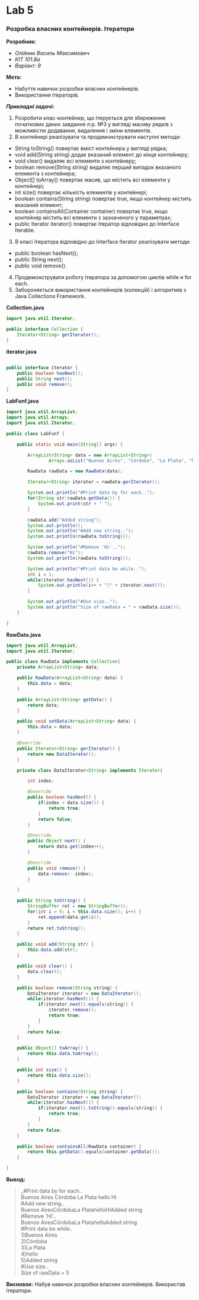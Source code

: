 # Lab 5
### Розробка власних контейнерів. Ітератори
**Розробник:**
+ _Олійник Василь Максимович_
+ _КІТ 101.8а_
+ _Варіант: 9_

**Мета:**
+ Набуття навичок розробки власних контейнерів.
+ Використання ітераторів.


***Прикладні задачі:***
1. Розробити клас-контейнер, що ітерується для збереження початкових даних завдання л.р. №3 у вигляді масиву рядків з можливістю додавання, видалення і зміни елементів.
2. В контейнері реалізувати та продемонструвати наступні методи:
  + String toString() повертає вміст контейнера у вигляді рядка;
  + void add(String string) додає вказаний елемент до кінця контейнеру;
  + void clear() видаляє всі елементи з контейнеру;
  + boolean remove(String string) видаляє перший випадок вказаного елемента з контейнера;
  + Object[] toArray() повертає масив, що містить всі елементи у контейнері;
  + int size() повертає кількість елементів у контейнері;
  + boolean contains(String string) повертає true, якщо контейнер містить вказаний елемент;
  + boolean containsAll(Container container) повертає true, якщо контейнер містить всі елементи з зазначеного у параметрах;
  + public Iterator<String> iterator() повертає ітератор відповідно до Interface Iterable.
3. В класі ітератора відповідно до Interface Iterator реалізувати методи:
  + public boolean hasNext();
  + public String next();
  + public void remove().

4. Продемонструвати роботу ітератора за допомогою циклів while и for each.
5. Забороняється використання контейнерів (колекцій) і алгоритмів з Java Collections Framework.

__Collection.java__
```Java
import java.util.Iterator;

public interface Collection {
	Iterator<String> gerIterator();
}
```
__iterator.java__
```Java

public interface iterator {
	public boolean hasNext();
	public String next();
	public void remove();
}
```
__LabFunf.java__
```Java
import java.util.ArrayList;
import java.util.Arrays;
import java.util.Iterator;

public class LabFunf {

	public static void main(String[] args) {

		ArrayList<String> data = new ArrayList<String>(
			    Arrays.asList("Buenos Aires", "Córdoba", "La Plata", "hello", "Hi"));

		RawData rawData = new RawData(data);

		Iterator<String> iterator = rawData.gerIterator();

		System.out.println("#Print data by for each..");
		for(String str:rawData.getData()) {
			System.out.print(str + " ");
		}

		rawData.add("Added string");
		System.out.println();
		System.out.println("#Add new string..");
		System.out.println(rawData.toString());

		System.out.println("#Remove 'Hi'..");
		rawData.remove("Hi");
		System.out.println(rawData.toString());

		System.out.println("#Print data be while..");
		int i = 1;
		while(iterator.hasNext()) {
			System.out.println(i++ + ")" + iterator.next());
		}

		System.out.println("#Use size..");
		System.out.println("Size of rawData = " + rawData.size());
	}

}
```
__RawData.java__
```Java
import java.util.ArrayList;
import java.util.Iterator;

public class RawData implements Collection{
	private ArrayList<String> data;

	public RawData(ArrayList<String> data) {
		this.data = data;
	}

	public ArrayList<String> getData() {
		return data;
	}

	public void setData(ArrayList<String> data) {
		this.data = data;
	}

	@Override
	public Iterator<String> gerIterator() {
		return new DataIterator();
	}

	private class DataIterator<String> implements Iterator{

		int index;

		@Override
		public boolean hasNext() {
			if(index < data.size()) {
				return true;
			}
			return false;
		}

		@Override
		public Object next() {
			return data.get(index++);
		}

		@Override
		public void remove() {
			data.remove(--index);
		}

	}

	public String toString() {
		StringBuffer ret = new StringBuffer();
		for(int i = 0; i < this.data.size(); i++) {
			ret.append(data.get(i));
		}
		return ret.toString();
	}

	public void add(String str) {
		this.data.add(str);
	}

	public void clear() {
		data.clear();
	}

	public boolean remove(String string) {
		DataIterator iterator = new DataIterator();
		while(iterator.hasNext()) {
			if(iterator.next().equals(string)) {
				iterator.remove();
				return true;
			}
		}
		return false;
	}

	public Object[] toArray() {
		return this.data.toArray();
	}

	public int size() {
		return this.data.size();
	}

	public boolean contains(String string) {
		DataIterator iterator = new DataIterator();
		while(iterator.hasNext()) {
			if(iterator.next().toString().equals(string)) {
				return true;
			}
		}
		return false;
	}

	public boolean containsAll(RawData container) {
		return this.getData().equals(container.getData());
	}

}
```

**Вывод:**
>_#Print data by for each..</br>
Buenos Aires Córdoba La Plata hello Hi </br>
#Add new string..</br>
Buenos AiresCórdobaLa PlatahelloHiAdded string</br>
#Remove 'Hi'..</br>
Buenos AiresCórdobaLa PlatahelloAdded string</br>
#Print data be while..</br>
1)Buenos Aires</br>
2)Córdoba</br>
3)La Plata</br>
4)hello</br>
5)Added string</br>
#Use size..</br>
Size of rawData = 5</br>

**Висновок:** Набув навичок розробки власних контейнерів. Використав ітератори.
